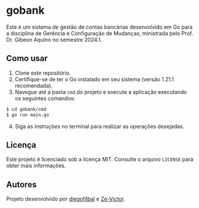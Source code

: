# gobank

Este é um sistema de gestão de contas bancárias desenvolvido em Go para a disciplina de Gerência e Configuração de Mudanças, ministrada pelo Prof. Dr. Gibeon Aquino no semestre 2024.1.

## Como usar

1. Clone este repositório.
2. Certifique-se de ter o Go instalado em seu sistema (versão 1.21.1 recomendada).
3. Navegue até a pasta `cmd` do projeto e execute a aplicação executando os seguintes comandos:

```sh
$ cd gobank/cmd
$ go run main.go
```

4. Siga as instruções no terminal para realizar as operações desejadas.

## Licença

Este projeto é licenciado sob a licença MIT. Consulte o arquivo `LICENSE` para obter mais informações.

## Autores

Projeto desenvolvido por [diegofilbal](https://github.com/diegofilbal) e [Ze-Victor](https://github.com/Ze-Victor).
